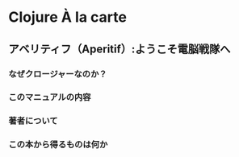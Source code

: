 # Clojure À la carte

## アベリティフ（Aperitif）:ようこそ電脳戦隊へ  

### なぜクロージャーなのか？
### このマニュアルの内容
### 著者について
### この本から得るものは何か